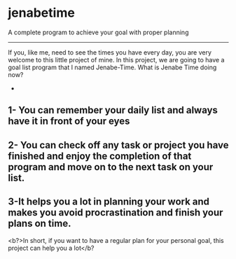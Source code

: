 # jenabetime
 A complete program to achieve your goal with proper planning

 -----------------------------------------
 If you, like me, need to see the times you have every day, you are very welcome to this little project of mine.
In this project, we are going to have a goal list program that I named Jenabe-Time.
What is Jenabe Time doing now?

-
1- You can remember your daily list and always have it in front of your eyes
-
2-
You can check off any task or project you have finished and enjoy the completion of that program and move on to the next task on your list.
-
3-It helps you a lot in planning your work and makes you avoid procrastination and finish your plans on time.
-
<b?>In short, if you want to have a regular plan for your personal goal, this project can help you a lot</b?
